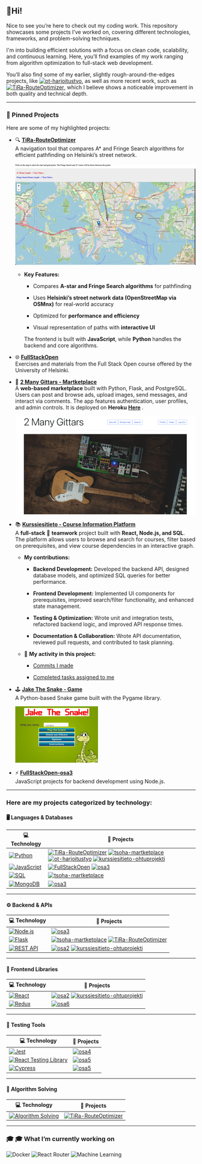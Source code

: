 
## 👋Hi! 

Nice to see you’re here to check out my coding work. This repository showcases some projects I’ve worked on, covering different technologies, frameworks, and problem-solving techniques.

I'm into building efficient solutions with a focus on clean code, scalability, and continuous learning. Here, you’ll find examples of my work ranging from algorithm optimization to full-stack web development. 

You’ll also find some of my earlier, slightly rough-around-the-edges projects, like [![ot-harjoitustyo](https://img.shields.io/static/v1?label=&message=ot-harjoitustyo&color=000000&logo=github&logoColor=FFFFFF)](https://github.com/sampsaoinonen/ot-harjoitustyo), as well as more recent work, such as [![TiRa-RouteOptimizer](https://img.shields.io/static/v1?label=&message=TiRa-RouteOptimizer&color=000000&logo=github&logoColor=FFFFFF)](https://github.com/sampsaoinonen/TiRa-RouteOptimizer), which I believe shows a noticeable improvement in both quality and technical depth. 
___
### 📌 Pinned Projects

Here are some of my highlighted projects:

- 🔍 [**TiRa-RouteOptimizer**](https://github.com/sampsaoinonen/TiRa-RouteOptimizer)  
  A navigation tool that compares A* and Fringe Search algorithms for efficient pathfinding on Helsinki’s street network.
  
	![Animated gif](https://github.com/sampsaoinonen/TiRa-RouteOptimizer/blob/main/documentation/images/using_the_app.gif?raw=true)

  
	- **Key Features:**

		-  Compares **A-star and Fringe Search algorithms** for pathfinding

		- Uses **Helsinki’s street network data (OpenStreetMap via OSMnx)** for real-world accuracy

		-  Optimized for **performance and efficiency**

		-  Visual representation of paths with **interactive UI**

  

		The frontend is built with **JavaScript**, while **Python** handles the backend and core algorithms.
		
- 🌐 [**FullStackOpen**](https://github.com/sampsaoinonen/FullStackOpen)  
  Exercises and materials from the Full Stack Open course offered by the University of Helsinki.

- 🛒 [**2 Many Gittars - Martketplace**](https://github.com/sampsaoinonen/tsoha-martketplace)  
  A **web-based marketplace** built with Python, Flask, and PostgreSQL. Users can post and browse ads, upload images, send messages, and interact via comments. The app features authentication, user profiles, and admin controls. It is deployed on **Heroku** [**Here**](https://tsoha-2manygittars-332c1b1f9ef8.herokuapp.com/) .

	![Animated gif](https://github.com/sampsaoinonen/tsoha-martketplace/blob/main/screenshots/animated.gif?raw=true)

- 📚 [**Kurssiesitieto - Course Information Platform**](https://github.com/Kurssiesitieto/kurssiesitieto-ohtuprojekti)  
  A **full-stack** 🔴 **teamwork** project built with **React, Node.js, and SQL**. The platform allows users to browse and search for courses, filter based on prerequisites, and view course dependencies in an interactive graph.

	- **My contributions:**

		- **Backend Development:** Developed the backend API, designed database models, and optimized SQL queries for better performance.

		- **Frontend Development:** Implemented UI components for prerequisites, improved search/filter functionality, and enhanced state management.

		- **Testing & Optimization:** Wrote unit and integration tests, refactored backend logic, and improved API response times.
		
		- **Documentation & Collaboration:** Wrote API documentation, reviewed pull requests, and contributed to task planning.

  
	- 🔗 **My activity in this project:**

		- [Commits I made](https://github.com/Kurssiesitieto/kurssiesitieto-ohtuprojekti/commits?author=sampsaoinonen)

		- [Completed tasks assigned to me](https://github.com/Kurssiesitieto/kurssiesitieto-ohtuprojekti/issues?q=is:closed+assignee=sampsaoinonen)


- 🕹️ [**Jake The Snake - Game**](https://github.com/sampsaoinonen/ot-harjoitustyo)  
  A Python-based Snake game built with the Pygame library.
  
	<img src="https://github.com/sampsaoinonen/ot-harjoitustyo/blob/master/dokumentaatio/aloitus.jpg?raw=true" width="220" height="150">

- ⚡ [**FullStackOpen-osa3**](https://github.com/sampsaoinonen/FullStackOpen-osa3)  
  JavaScript projects for backend development using Node.js.
___
### Here are my projects categorized by technology:

#### 🖥️ Languages & Databases
| 💻 **Technology** | 🚀 **Projects** |
| - | - |
| [![Python](https://img.shields.io/static/v1?label=&message=Python&color=3776AB&logo=Python&logoColor=FFFFFF)](https://www.python.org/) | [![TiRa-RouteOptimizer](https://img.shields.io/static/v1?label=&message=TiRa-RouteOptimizer&color=000000&logo=github&logoColor=FFFFFF)](https://github.com/sampsaoinonen/TiRa-RouteOptimizer) [![tsoha-martketplace](https://img.shields.io/static/v1?label=&message=tsoha-martketplace&color=000000&logo=github&logoColor=FFFFFF)](https://github.com/sampsaoinonen/tsoha-martketplace) [![ot-harjoitustyo](https://img.shields.io/static/v1?label=&message=ot-harjoitustyo&color=000000&logo=github&logoColor=FFFFFF)](https://github.com/sampsaoinonen/ot-harjoitustyo) [![kurssiesitieto-ohtuprojekti](https://img.shields.io/static/v1?label=&message=kurssiesitieto-ohtuprojekti&color=FF0000&logo=github&logoColor=FFFFFF)](https://github.com/Kurssiesitieto/kurssiesitieto-ohtuprojekti) |
| [![JavaScript](https://img.shields.io/static/v1?label=&message=JavaScript&color=F7DF1E&logo=JavaScript&logoColor=FFFFFF)](https://javascript.info/) | [![FullStackOpen](https://img.shields.io/static/v1?label=&message=FullStackOpen&color=000000&logo=github&logoColor=FFFFFF)](https://github.com/sampsaoinonen/FullStackOpen) [![osa3](https://img.shields.io/static/v1?label=&message=FullStackOpen-osa3&color=000000&logo=github&logoColor=FFFFFF)](https://github.com/sampsaoinonen/FullStackOpen-osa3) |
| [![SQL](https://img.shields.io/static/v1?label=&message=SQL&color=336791&logo=PostgreSQL&logoColor=FFFFFF)](https://www.postgresql.org/) | [![tsoha-martketplace](https://img.shields.io/static/v1?label=&message=tsoha-martketplace&color=000000&logo=github&logoColor=FFFFFF)](https://github.com/sampsaoinonen/tsoha-martketplace) |
| [![MongoDB](https://img.shields.io/static/v1?label=&message=MongoDB&color=47A248&logo=MongoDB&logoColor=FFFFFF)](https://www.mongodb.com/) | [![osa3](https://img.shields.io/static/v1?label=&message=FullStackOpen-osa3&color=000000&logo=github&logoColor=FFFFFF)](https://github.com/sampsaoinonen/FullStackOpen-osa3) |

---

#### ⚙️ Backend & APIs
| 💻 **Technology** | 🚀 **Projects** |
| - | - |
| [![Node.js](https://img.shields.io/static/v1?label=&message=Node.js&color=339933&logo=Node.js&logoColor=FFFFFF)](https://nodejs.org/en/) | [![osa3](https://img.shields.io/static/v1?label=&message=FullStackOpen-osa3&color=000000&logo=github&logoColor=FFFFFF)](https://github.com/sampsaoinonen/FullStackOpen-osa3) |
| [![Flask](https://img.shields.io/static/v1?label=&message=Flask&color=000000&logo=Flask&logoColor=FFFFFF)](https://flask.palletsprojects.com/en/2.1.x/) | [![tsoha-martketplace](https://img.shields.io/static/v1?label=&message=tsoha-martketplace&color=000000&logo=github&logoColor=FFFFFF)](https://github.com/sampsaoinonen/tsoha-martketplace) [![TiRa-RouteOptimizer](https://img.shields.io/static/v1?label=&message=TiRa-RouteOptimizer&color=000000&logo=github&logoColor=FFFFFF)](https://github.com/sampsaoinonen/TiRa-RouteOptimizer) |
| [![REST API](https://img.shields.io/static/v1?label=&message=REST%20API&color=0052CC&logo=api&logoColor=FFFFFF)](https://restfulapi.net/) | [![osa2](https://img.shields.io/static/v1?label=&message=FullStackOpen-osa2&color=000000&logo=github&logoColor=FFFFFF)](https://github.com/sampsaoinonen/FullStackOpen/tree/main/osa2) [![kurssiesitieto-ohtuprojekti](https://img.shields.io/static/v1?label=&message=kurssiesitieto-ohtuprojekti&color=FF0000&logo=github&logoColor=FFFFFF)](https://github.com/Kurssiesitieto/kurssiesitieto-ohtuprojekti) |

---

#### 🎨 Frontend Libraries
| 💻 **Technology** | 🚀 **Projects** |
| - | - |
| [![React](https://img.shields.io/static/v1?label=&message=React&color=61DAFB&logo=React&logoColor=FFFFFF)](https://reactjs.org/) | [![osa2](https://img.shields.io/static/v1?label=&message=FullStackOpen-osa2&color=000000&logo=github&logoColor=FFFFFF)](https://github.com/sampsaoinonen/FullStackOpen/tree/main/osa2) [![kurssiesitieto-ohtuprojekti](https://img.shields.io/static/v1?label=&message=kurssiesitieto-ohtuprojekti&color=FF0000&logo=github&logoColor=FFFFFF)](https://github.com/Kurssiesitieto/kurssiesitieto-ohtuprojekti) |
| [![Redux](https://img.shields.io/static/v1?label=&message=Redux&color=764ABC&logo=Redux&logoColor=FFFFFF)](https://redux.js.org/) | [![osa6](https://img.shields.io/static/v1?label=&message=FullStackOpen-osa6&color=000000&logo=github&logoColor=FFFFFF)](https://github.com/sampsaoinonen/FullStackOpen/tree/main/osa6) |

---

#### 🧪 Testing Tools
| 💻 **Technology** | 🚀 **Projects** |
| - | - |
| [![Jest](https://img.shields.io/static/v1?label=&message=Jest&color=C21325&logo=Jest&logoColor=FFFFFF)](https://jestjs.io/) | [![osa4](https://img.shields.io/static/v1?label=&message=FullStackOpen-osa4&color=000000&logo=github&logoColor=FFFFFF)](https://github.com/sampsaoinonen/FullStackOpen/tree/main/osa4) |
| [![React Testing Library](https://img.shields.io/static/v1?label=&message=React%20Testing%20Library&color=E33332&logo=testing-library&logoColor=FFFFFF)](https://testing-library.com/docs/react-testing-library/intro/) | [![osa5](https://img.shields.io/static/v1?label=&message=FullStackOpen-osa5&color=000000&logo=github&logoColor=FFFFFF)](https://github.com/sampsaoinonen/FullStackOpen/tree/main/osa5) |
| [![Cypress](https://img.shields.io/static/v1?label=&message=Cypress&color=17202C&logo=Cypress&logoColor=FFFFFF)](https://www.cypress.io/) | [![osa5](https://img.shields.io/static/v1?label=&message=FullStackOpen-osa5&color=000000&logo=github&logoColor=FFFFFF)](https://github.com/sampsaoinonen/FullStackOpen/tree/main/osa5) |


---

#### 🔢 Algorithm Solving
| 💻 **Technology** | 🚀 **Projects** |
| - | - |
| [![Algorithm Solving](https://img.shields.io/static/v1?label=&message=Algorithm%20Solving&color=FFA116&logo=Codeforces&logoColor=FFFFFF)](https://codeforces.com/) | [![TiRa-RouteOptimizer](https://img.shields.io/static/v1?label=&message=TiRa-RouteOptimizer&color=000000&logo=github&logoColor=FFFFFF)](https://github.com/sampsaoinonen/TiRa-RouteOptimizer) |


---

### 🎓 🎓 What I’m currently working on

![Docker](https://img.shields.io/static/v1?label=&message=Docker&color=2496ED&logo=docker&logoColor=FFFFFF)
![React Router](https://img.shields.io/static/v1?label=&message=React%20Router&color=CA4245&logo=reactrouter&logoColor=FFFFFF)
![Machine Learning](https://img.shields.io/static/v1?label=&message=Mathematics%20For%20Machine%20Learning&color=F7931E&logo=python&logoColor=FFFFFF)
